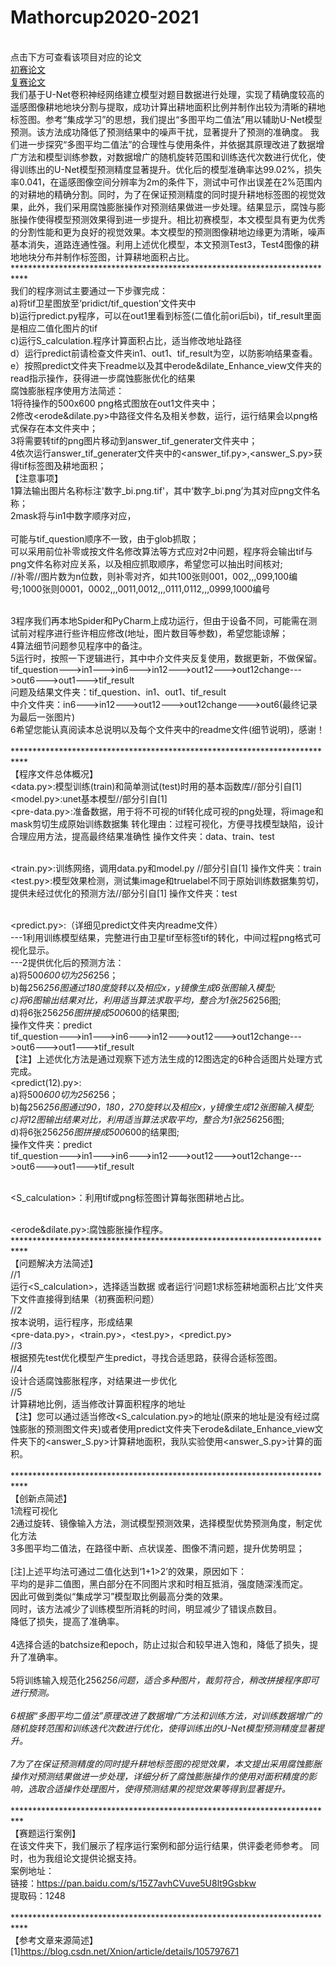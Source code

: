 # Mathorcup2020-2021
<Br/>点击下方可查看该项目对应的论文
<Br/>[初赛论文](https://25jia.github.io/B1248-initial-xjl.pdf)
<Br/>[复赛论文](https://25jia.github.io/B1248-final-xjl.pdf)
<Br/>我们基于U-Net卷积神经网络建立模型对题目数据进行处理，实现了精确度较高的遥感图像耕地地块分割与提取，成功计算出耕地面积比例并制作出较为清晰的耕地标签图。参考“集成学习”的思想，我们提出“多图平均二值法”用以辅助U-Net模型预测。该方法成功降低了预测结果中的噪声干扰，显著提升了预测的准确度。
我们进一步探究“多图平均二值法”的合理性与使用条件，并依据其原理改进了数据增广方法和模型训练参数，对数据增广的随机旋转范围和训练迭代次数进行优化，使得训练出的U-Net模型预测精度显著提升。优化后的模型准确率达99.02%，损失率0.041，在遥感图像空间分辨率为2m的条件下，测试中可作出误差在2%范围内的对耕地的精确分割。同时，为了在保证预测精度的同时提升耕地标签图的视觉效果，此外，我们采用腐蚀膨胀操作对预测结果做进一步处理。结果显示，腐蚀与膨胀操作使得模型预测效果得到进一步提升。相比初赛模型，本文模型具有更为优秀的分割性能和更为良好的视觉效果。本文模型的预测图像耕地边缘更为清晰，噪声基本消失，道路连通性强。利用上述优化模型，本文预测Test3，Test4图像的耕地地块分布并制作标签图，计算耕地面积占比。
<Br/>***************************************************************************
<Br/>我们的程序测试主要通过一下步骤完成：
<Br/>a)将tif卫星图放至‘pridict/tif_question’文件夹中
<Br/>b)运行predict.py程序，可以在out1里看到标签(二值化前ori后bi)，tif_result里面是相应二值化图片的tif
<Br/>c)运行S_calculation.程序计算面积占比，适当修改地址路径
<Br/>d）运行predict前请检查文件夹in1、out1、tif_result为空，以防影响结果查看。
<Br/>e）按照predict文件夹下readme以及其中erode&dilate_Enhance_view文件夹的read指示操作，获得进一步腐蚀膨胀优化的结果
<Br/>腐蚀膨胀程序使用方法简述：
<Br/>1将待操作的500x600 png格式图放在out1文件夹中；
<Br/>2修改<erode&dilate.py>中路径文件名及相关参数，运行，运行结果会以png格式保存在本文件夹中；
<Br/>3将需要转tif的png图片移动到answer_tif_generater文件夹中；
<Br/>4依次运行answer_tif_generater文件夹中的<answer_tif.py>,<answer_S.py>获得tif标签图及耕地面积；
<Br/>【注意事项】
<Br/>1算法输出图片名称标注'数字_bi.png.tif'，其中‘数字_bi.png’为其对应png文件名称；
<Br/>2mask将与in1中数字顺序对应，
<Br/>
<Br/>可能与tif_question顺序不一致，由于glob抓取；
<Br/>可以采用前位补零或按文件名修改算法等方式应对2中问题，程序将会输出tif与png文件名称对应关系，以及相应抓取顺序，希望您可以抽出时间核对;
<Br/>//补零//图片数为n位数，则补零对齐，如共100张则001，002,,,099,100编号;1000张则0001，0002,,,0011,0012,,,0111,0112,,,0999,1000编号

<Br/>3程序我们再本地Spider和PyCharm上成功运行，但由于设备不同，可能需在测试前对程序进行些许相应修改(地址，图片数目等参数)，希望您能谅解；
<Br/>4算法细节问题参见程序中的备注。
<Br/>5运行时，按照一下逻辑进行，其中中介文件夹反复使用，数据更新，不做保留。
<Br/>tif_question--->in1--->in6--->in12--->out12--->out12change--->out6--->out1--->tif_result
<Br/>问题及结果文件夹：tif_question、in1、out1、tif_result
<Br/>中介文件夹：in6--->in12--->out12--->out12change--->out6(最终记录为最后一张图片)
<Br/>6希望您能认真阅读本总说明以及每个文件夹中的readme文件(细节说明)，感谢！
<Br/>
<Br/>***************************************************************************
<Br/>【程序文件总体概况】
<Br/><data.py>:模型训练(train)和简单测试(test)时用的基本函数库//部分引自[1]
<Br/><model.py>:unet基本模型//部分引自[1]
<Br/><pre-data.py>:准备数据，用于将不可视的tif转化成可视的png处理，将image和mask剪切生成原始训练数据集
	       转化理由：过程可视化，方便寻找模型缺陷，设计合理应用方法，提高最终结果准确性
	       操作文件夹：data、train、test

<Br/><train.py>:训练网络，调用data.py和model.py //部分引自[1]
	操作文件夹：train
<Br/><test.py>:模型效果检测，测试集image和truelabel不同于原始训练数据集剪切，提供未经过优化的预测方法//部分引自[1]
	操作文件夹：test

<Br/><predict.py>:（详细见predict文件夹内readme文件）
<Br/>---1利用训练模型结果，完整进行由卫星tif至标签tif的转化，中间过程png格式可视化显示。
<Br/>---2提供优化后的预测方法：
<Br/>      a)将500*600切为256*256；
<Br/>      b)每256*256图通过180度旋转以及相应x，y镜像生成6张图输入模型;
<Br/>      c)将6图输出结果对比，利用适当算法求取平均，整合为1张256*256图;
<Br/>      d)将6张256*256图拼接成500*600的结果图;
<Br/>      操作文件夹：predict
<Br/>tif_question--->in1--->in6--->in12--->out12--->out12change--->out6--->out1--->tif_result
<Br/>【注】上述优化方法是通过观察下述方法生成的12图选定的6种合适图片处理方式完成。
<Br/><predict(12).py>:
<Br/>      a)将500*600切为256*256；
<Br/>      b)每256*256图通过90，180，270旋转以及相应x，y镜像生成12张图输入模型;
<Br/>      c)将12图输出结果对比，利用适当算法求取平均，整合为1张256*256图;
<Br/>      d)将6张256*256图拼接成500*600的结果图;
<Br/>      操作文件夹：predict
<Br/>tif_question--->in1--->in6--->in12--->out12--->out12change--->out6--->out1--->tif_result

<Br/><S_calculation>：利用tif或png标签图计算每张图耕地占比。

<Br/><erode&dilate.py>:腐蚀膨胀操作程序。
<Br/>***************************************************************************
<Br/>【问题解决方法简述】
<Br/>//1
<Br/>运行<S_calculation>，选择适当数据
或者运行‘问题1求标签耕地面积占比’文件夹下文件直接得到结果（初赛面积问题）
<Br/>//2
<Br/>按本说明，运行程序，形成结果
<Br/><pre-data.py>，<train.py>，<test.py>，<predict.py>
<Br/>//3
<Br/>根据预先test优化模型产生predict，寻找合适思路，获得合适标签图。
<Br/>//4
<Br/>设计合适腐蚀膨胀程序，对结果进一步优化
<Br/>//5
<Br/>计算耕地比例，适当修改计算面积程序的地址
<Br/>【注】您可以通过适当修改<S_calculation.py>的地址(原来的地址是没有经过腐蚀膨胀的预测图文件夹)或者使用predict文件夹下erode&dilate_Enhance_view文件夹下的<answer_S.py>计算耕地面积，我队实验使用<answer_S.py>计算的面积。
<Br/>
<Br/>***************************************************************************
<Br/>【创新点简述】
<Br/>1流程可视化
<Br/>2通过旋转、镜像输入方法，测试模型预测效果，选择模型优势预测角度，制定优化方法
<Br/>3多图平均二值法，在路径中断、点状误差、图像不清问题，提升优势明显；
<Br/>
<Br/>[注]上述平均法可通过二值化达到‘1+1>2’的效果，原因如下：
<Br/>平均的是非二值图，黑白部分在不同图片求和时相互抵消，强度随深浅而定。
<Br/>因此可做到类似“集成学习”模型取比例最高分类的效果。
<Br/>同时，该方法减少了训练模型所消耗的时间，明显减少了错误点数目。
<Br/>降低了损失，提高了准确率。
<Br/>
<Br/>4选择合适的batchsize和epoch，防止过拟合和较早进入饱和，降低了损失，提升了准确率。
<Br/>
<Br/>5将训练输入规范化256*256问题，适合多种图片，裁剪符合，稍改拼接程序即可进行预测。
<Br/>
<Br/>6根据“多图平均二值法”原理改进了数据增广方法和训练方法，对训练数据增广的随机旋转范围和训练迭代次数进行优化，使得训练出的U-Net模型预测精度显著提升。
<Br/>
<Br/>7为了在保证预测精度的同时提升耕地标签图的视觉效果，本文提出采用腐蚀膨胀操作对预测结果做进一步处理，详细分析了腐蚀膨胀操作的使用对面积精度的影响，选取合适操作处理图片，使得预测结果的视觉效果等得到显著提升。
<Br/>
<Br/>***************************************************************************
<Br/>【赛题运行案例】
<Br/>在该文件夹下，我们展示了程序运行案例和部分运行结果，供评委老师参考。
同时，也为我组论文提供论据支持。
<Br/>案例地址：
<Br/>链接：https://pan.baidu.com/s/15Z7avhCVuve5U8lt9Gsbkw 
<Br/>提取码：1248 
<Br/>
<Br/>***************************************************************************
<Br/>【参考文章来源简述】
<Br/>[1]https://blog.csdn.net/Xnion/article/details/105797671
